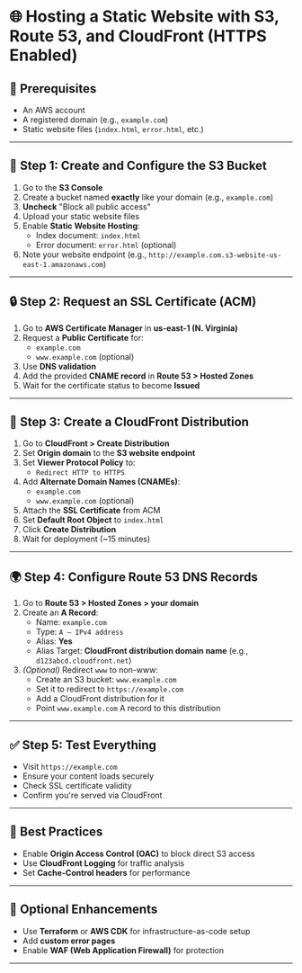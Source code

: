 # 🌐 Hosting a Static Website with S3, Route 53, and CloudFront (HTTPS Enabled)

## 🧾 Prerequisites

- An AWS account
- A registered domain (e.g., `example.com`)
- Static website files (`index.html`, `error.html`, etc.)

---

## 🔧 Step 1: Create and Configure the S3 Bucket

1. Go to the **S3 Console**
2. Create a bucket named **exactly** like your domain (e.g., `example.com`)
3. **Uncheck** "Block all public access"
4. Upload your static website files
5. Enable **Static Website Hosting**:
   - Index document: `index.html`
   - Error document: `error.html` (optional)
6. Note your website endpoint (e.g., `http://example.com.s3-website-us-east-1.amazonaws.com`)

---

## 🔒 Step 2: Request an SSL Certificate (ACM)

1. Go to **AWS Certificate Manager** in **us-east-1 (N. Virginia)**
2. Request a **Public Certificate** for:
   - `example.com`
   - `www.example.com` (optional)
3. Use **DNS validation**
4. Add the provided **CNAME record** in **Route 53 > Hosted Zones**
5. Wait for the certificate status to become **Issued**

---

## 🚀 Step 3: Create a CloudFront Distribution

1. Go to **CloudFront > Create Distribution**
2. Set **Origin domain** to the **S3 website endpoint**
3. Set **Viewer Protocol Policy** to:
   - `Redirect HTTP to HTTPS`
4. Add **Alternate Domain Names (CNAMEs)**:
   - `example.com`
   - `www.example.com` (optional)
5. Attach the **SSL Certificate** from ACM
6. Set **Default Root Object** to `index.html`
7. Click **Create Distribution**
8. Wait for deployment (~15 minutes)

---

## 🌍 Step 4: Configure Route 53 DNS Records

1. Go to **Route 53 > Hosted Zones > your domain**
2. Create an **A Record**:
   - Name: `example.com`
   - Type: `A – IPv4 address`
   - Alias: **Yes**
   - Alias Target: **CloudFront distribution domain name** (e.g., `d123abcd.cloudfront.net`)
3. _(Optional)_ Redirect `www` to non-www:
   - Create an S3 bucket: `www.example.com`
   - Set it to redirect to `https://example.com`
   - Add a CloudFront distribution for it
   - Point `www.example.com` A record to this distribution

---

## ✅ Step 5: Test Everything

- Visit `https://example.com`
- Ensure your content loads securely
- Check SSL certificate validity
- Confirm you're served via CloudFront

---

## 🔐 Best Practices

- Enable **Origin Access Control (OAC)** to block direct S3 access
- Use **CloudFront Logging** for traffic analysis
- Set **Cache-Control headers** for performance

---

## 📌 Optional Enhancements

- Use **Terraform** or **AWS CDK** for infrastructure-as-code setup
- Add **custom error pages**
- Enable **WAF (Web Application Firewall)** for protection

---
